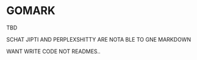 # GOMARK

TBD

SCHAT JIPTI AND PERPLEXSHITTY ARE NOTA BLE TO GNE MARKDOWN

WANT WRITE CODE NOT READMES..
